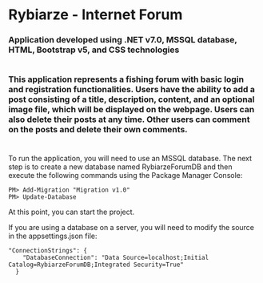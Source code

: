 # Rybiarze - Internet Forum

### Application developed using .NET v7.0, MSSQL database, HTML, Bootstrap v5, and CSS technologies

#

### This application represents a fishing forum with basic login and registration functionalities. Users have the ability to add a post consisting of a title, description, content, and an optional image file, which will be displayed on the webpage. Users can also delete their posts at any time. Other users can comment on the posts and delete their own comments.

#

To run the application, you will need to use an MSSQL database. The next step is to create a new database named RybiarzeForumDB and then execute the following commands using the Package Manager Console:

```
PM> Add-Migration "Migration v1.0"
PM> Update-Database
```

At this point, you can start the project.

If you are using a database on a server, you will need to modify the source in the appsettings.json file:

```
"ConnectionStrings": {
    "DatabaseConnection": "Data Source=localhost;Initial Catalog=RybiarzeForumDB;Integrated Security=True"
  }
```

